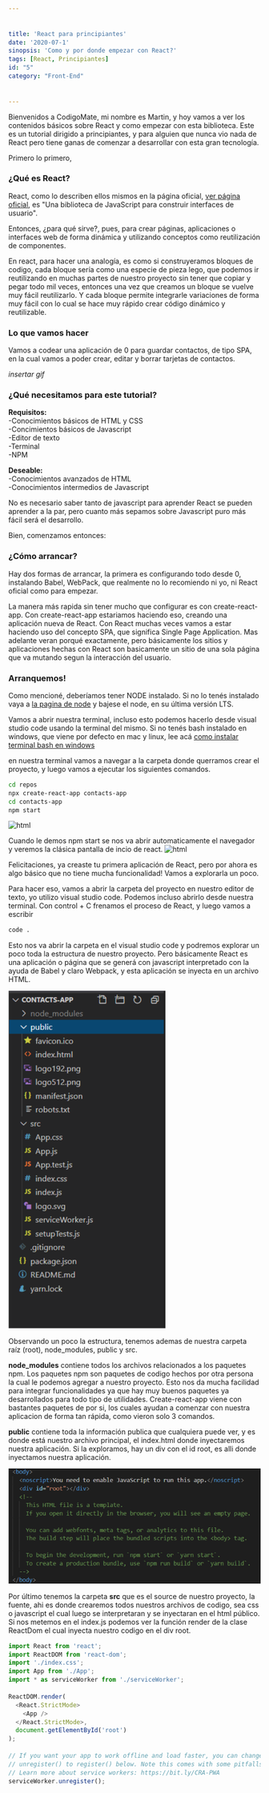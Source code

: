 ```yaml
---


title: 'React para principiantes'
date: '2020-07-1'
sinopsis: 'Como y por donde empezar con React?'
tags: [React, Principiantes]
id: "5"
category: "Front-End"


---
```


Bienvenidos a CodigoMate, mi nombre es Martin, y hoy vamos a ver los contenidos básicos sobre React y como empezar con esta biblioteca.
Este es un tutorial dirigido a principiantes, y para alguien que nunca vio nada de React pero tiene ganas de comenzar a desarrollar con esta gran tecnología.

Primero lo primero, 

### ¿Qué es React?

React, como lo describen ellos mismos en la página oficial, [ver página oficial](https://es.reactjs.org/), es "Una biblioteca de JavaScript para construir interfaces de usuario". 

Entonces, ¿para qué sirve?, pues, para crear páginas, aplicaciones o interfaces web de forma dinámica y utilizando conceptos como reutilización de componentes. 

En react, para hacer una analogía, es como si construyeramos bloques de codigo, cada bloque sería como una especie de pieza lego, que podemos ir reutilizando en muchas partes de nuestro proyecto sin tener que copiar y pegar todo mil veces, entonces una vez que creamos un bloque se vuelve muy fácil reutilizarlo. Y cada bloque permite integrarle variaciones de forma muy fácil con lo cual se hace muy rápido crear código dinámico y reutilizable.

### Lo que vamos hacer

Vamos a codear una aplicación de 0 para guardar contactos, de tipo SPA, en la cual vamos a poder crear, editar y borrar tarjetas de contactos.

*insertar gif*

### ¿Qué necesitamos para este tutorial?

**Requisitos:**  
-Conocimientos básicos de HTML y CSS  
-Concimientos básicos de Javascript  
-Editor de texto  
-Terminal  
-NPM  

**Deseable:**  
-Conocimientos avanzados de HTML   
-Conocimientos intermedios de Javascript  


No es necesario saber tanto de javascript para aprender React se pueden aprender a la par, pero cuanto más sepamos sobre Javascript puro más fácil será el desarrollo. 

Bien, comenzamos entonces:

### ¿Cómo arrancar?

Hay dos formas de arrancar, la primera es configurando todo desde 0, instalando Babel, WebPack, que realmente no lo recomiendo ni yo, ni React oficial como para empezar.

La manera más rapida sin tener mucho que configurar es con create-react-app.
Con create-react-app estariamos haciendo eso, creando una aplicación nueva de React. Con React muchas veces vamos a estar haciendo uso del concepto SPA, que significa Single Page Application. Mas adelante veran porqué exactamente, pero básicamente los sitios y aplicaciones hechas con React son basicamente un sitio de una sola página que va mutando segun la interacción del usuario.

### Arranquemos!
Como mencioné, deberíamos tener NODE instalado. Si no lo tenés instalado vaya a [la pagina de node](https://nodejs.org/en/) y bajese el node, en su última versión LTS. 

Vamos a abrir nuestra terminal, incluso esto podemos hacerlo desde visual studio code usando la terminal del mismo. Si no tenés bash instalado en windows, que viene por defecto en mac y linux, lee acá [como instalar terminal bash en windows](/tutoriales/software/bash)

en nuestra terminal vamos a navegar a la carpeta donde querramos crear el proyecto, y luego vamos a ejecutar los siguientes comandos.

```bash
cd repos
npx create-react-app contacts-app
cd contacts-app
npm start

````

![html](./terminal.png)


Cuando le demos npm start se nos va abrir automaticamente el navegador y veremos la clásica pantalla de incio de react.
![html](./cra.png)

Felicitaciones, ya creaste tu primera aplicación de React, pero por ahora es algo básico que no tiene mucha funcionalidad! Vamos a explorarla un poco.

Para hacer eso, vamos a abrir la carpeta del proyecto en nuestro editor de texto, yo utilizo visual studio code. 
Podemos incluso abrirlo desde nuestra terminal. Con control + C frenamos el proceso de React, y luego vamos a escribir

```bash
code .
```

Esto nos va abrir la carpeta en el visual studio code y podremos explorar un poco toda la estructura de nuestro proyecto. 
Pero básicamente React es una aplicación o página que se generá con javascript interpretado con la ayuda de Babel y claro Webpack, y esta aplicación se inyecta en un archivo HTML.

![html](./structure.png)

Observando un poco la estructura, tenemos ademas de nuestra carpeta raíz (root), node_modules, public y src.

**node_modules** contiene todos los archivos relacionados a los paquetes npm. Los paquetes npm son paquetes de codigo hechos por otra persona la cual le podemos agregar a nuestro proyecto. Esto nos da mucha facilidad para integrar funcionalidades ya que hay muy buenos paquetes ya desarrollados para todo tipo de utilidades. Create-react-app viene con bastantes paquetes de por si, los cuales ayudan a comenzar con nuestra aplicacion de forma tan rápida, como vieron solo 3 comandos.

**public** contiene toda la información publica que cualquiera puede ver, y es donde está nuestro archivo principal, el index.html donde inyectaremos nuestra aplicación. Si la exploramos, hay un div con el id root, es alli donde inyectamos nuestra aplicación.

![html](./root.png)

Por último tenemos la carpeta **src** que es el source de nuestro proyecto, la fuente, ahi es donde crearemos todos nuestros archivos de codigo, sea css o javascript el cual luego se interpretaran y se inyectaran en el html público. Si nos metemos en el index.js podemos ver la función render de la clase ReactDom el cual inyecta nuestro codigo en el div root.

```javascript
import React from 'react';
import ReactDOM from 'react-dom';
import './index.css';
import App from './App';
import * as serviceWorker from './serviceWorker';

ReactDOM.render(
  <React.StrictMode>
    <App />
  </React.StrictMode>,
  document.getElementById('root')
);

// If you want your app to work offline and load faster, you can change
// unregister() to register() below. Note this comes with some pitfalls.
// Learn more about service workers: https://bit.ly/CRA-PWA
serviceWorker.unregister();
```